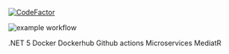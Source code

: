 [![CodeFactor](https://www.codefactor.io/repository/github/jesuscorral/jcp-shop/badge?s=c22e77e8305575b4a31c34ea5254ad4950b8419b)](https://www.codefactor.io/repository/github/jesuscorral/jcp-shop)


![example workflow](https://github.com/jesuscorral/jcp-shop/actions/workflows/dotnet.yml/badge.svg)

.NET 5
Docker
Dockerhub
Github actions
Microservices
MediatR
